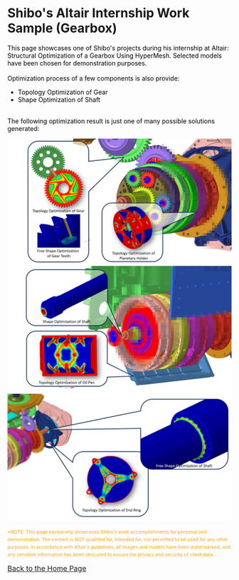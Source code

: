 # Shibo's Altair Internship Work Sample (Gearbox)
<span style="color:black"> This page showcases one of Shibo's projects during his internship at Altair: Structural Optimization of a Gearbox Using HyperMesh. Selected models have been chosen for demonstration purposes.</span><br><br>
<span style="color:black"> Optimization process of a few components is also provide:</span><br>
- <span style="color:black"> Topology Optimization of Gear</span><br>
- <span style="color:black"> Shape Optimization of Shaft</span><br><br>

<span style="color:black"> The following optimization result is just one of many possible solutions generated:</span><br>

<img src="Gear_Showcase_1.png">
<img src="Gear_Showcase_2.png">
<img src="Gear_Showcase_3.png">

<span style="font-size:0.75em; color:orange">*NOTE: This page exclusively showcases Shibo's work accomplishments for personal skill demonstration.
The content is NOT qualified for, intended for, nor permitted to be used for any other purposes. In accordance with Altair's guidelines, all images and models have been watermarked, and any sensitive information has been obscured to ensure the privacy and security of client data. </span><br>

<span style="font-size:16px; color:blue">[Back to the Home Page](https://shibojia98.github.io/Portfolio/)</span>

